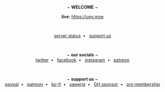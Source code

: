 <p align="center">
  ~ <b>WELCOME</b> ~
</p>

<p align="center">
<b><i>live: </i></b><a target="_blank" href="https://upy.moe">https://upy.moe</a>

</p>
<br>
<p align="center">
<!--   <a target="_blank" href="https://card.upy.moe">user profile card</a>&nbsp; • &nbsp; -->
<!--   <a target="_blank" href="https://dev.upy.moe">community dev space</a>&nbsp; • &nbsp; -->
  <a target="_blank" href="https://upy.betteruptime.com/">server status</a>&nbsp; • &nbsp;
  <a target="_blank" href="https://upy.moe/support-us">support us</a>
</p>

<br>

<p align="center">
  ~ <b>our socials</b> ~
  <br>
  <a target="_blank" href="https://twitter.com/upydotmoe">twitter</a>&nbsp; • &nbsp;
  <a target="_blank" href="https://facebook.com/upydotmoe">facebook</a>&nbsp; • &nbsp;
  <a target="_blank" href="https://instagram.com/upy.moe">instagram</a>&nbsp; • &nbsp;
  <a target="_blank" href="https://patreon.com/upydotmoe">patreon</a>
  <!-- <a target="_blank" href="#">discord</a> -->
</p>

<br>

<p align="center">
  ~ <b>support us</b> ~
  <br>
  <a target="_blank" href="https://www.paypal.com/paypalme/noric1902">paypal</a>&nbsp; • &nbsp;
  <a target="_blank" href="https://patreon.com/upydotmoe">patreon</a>&nbsp; • &nbsp;
  <a target="_blank" href="https://ko-fi.com/upydotmoe">ko-fi</a>&nbsp; • &nbsp;
  <a target="_blank" href="https://saweria.co/upydotmoe">saweria</a>&nbsp; • &nbsp;
  <a target="_blank" href="https://github.com/sponsors/upydotmoe">GH sponsor</a>&nbsp; • &nbsp;
  <a target="_blank" href="https://upy.moe/pro">pro membership</a>
</p>
